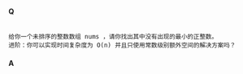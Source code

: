 #### Q

```

给你一个未排序的整数数组 nums ，请你找出其中没有出现的最小的正整数。  
进阶：你可以实现时间复杂度为 O(n) 并且只使用常数级别额外空间的解决方案吗？

```

#### A

```js



```